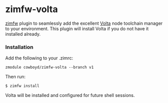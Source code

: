 zimfw-volta
===========

[zimfw][2] plugin to seamlessly add the excellent [Volta][1] node
toolchain manager to your environment. This plugin will install Volta
if you do not have it installed already.

### Installation

Add the following to your .zimrc:

``` shell
zmodule cowboyd/zimfw-volta --branch v1
```

Then run:

``` shellsession
$ zimfw install
```

Volta will be installed and configured for future shell sessions.

[1]: https://volta.sh
[2]: https://github.com/zimfw/zimfw
